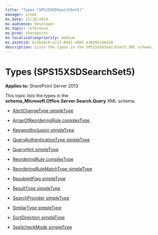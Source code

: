 ```yaml
---
title: "Types (SPS15XSDSearchSet5)"
manager: arnek
ms.date: 11/16/2014
ms.audience: Developer
ms.topic: reference
ms.prod: sharepoint
ms.localizationpriority: medium
ms.assetid: bc5be9c9-a11f-0441-e8bf-436492c66428
description: Lists the types in the SPS15XSDSearchSet5 XML schema.
---
```


# Types (SPS15XSDSearchSet5)
  
**Applies to:** SharePoint Server 2013

This topic lists the types in the **schema_Microsoft.Office.Server.Search.Query** XML schema. 
  
- [AlertChangeType simpleType](alertchangetype-simpletype-sps15xsdsearchset5.md)
    
- [ArrayOfReorderingRule complexType](arrayofreorderingrule-complextype-sps15xsdsearchset5.md)
    
- [KeywordInclusion simpleType](keywordinclusion-simpletype-sps15xsdsearchset5.md)
    
- [QueryAuthenticationType simpleType](queryauthenticationtype-simpletype-sps15xsdsearchset5.md)
    
- [QueryHint simpleType](queryhint-simpletype-sps15xsdsearchset5.md)
    
- [ReorderingRule complexType](reorderingrule-complextype-sps15xsdsearchset5.md)
    
- [ReorderingRuleMatchType simpleType](reorderingrulematchtype-simpletype-sps15xsdsearchset5.md)
    
- [ResubmitFlag simpleType](resubmitflag-simpletype-sps15xsdsearchset5.md)
    
- [ResultType simpleType](resulttype-simpletype-sps15xsdsearchset5.md)
    
- [SearchProvider simpleType](searchprovider-simpletype-sps15xsdsearchset5.md)
    
- [SimilarType simpleType](similartype-simpletype-sps15xsdsearchset5.md)
    
- [SortDirection simpleType](sortdirection-simpletype-sps15xsdsearchset5.md)
    
- [SpellcheckMode simpleType](spellcheckmode-simpletype-sps15xsdsearchset5.md)
    

